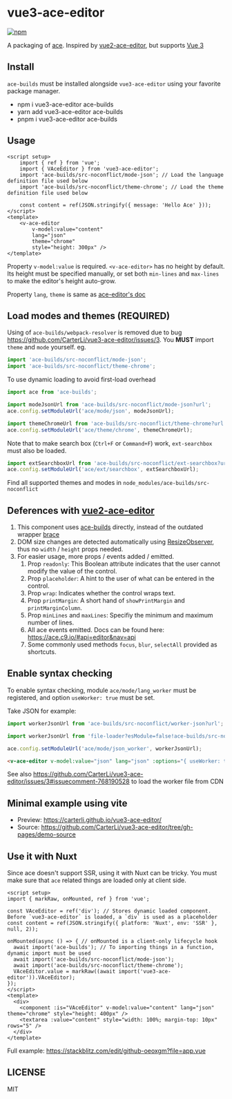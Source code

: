 vue3-ace-editor
====================


[![npm](https://img.shields.io/npm/v/vue3-ace-editor.svg)](https://www.npmjs.com/package/vue3-ace-editor)


A packaging of [ace](https://ace.c9.io/). Inspired by [vue2-ace-editor](https://github.com/chairuosen/vue2-ace-editor), but supports [Vue 3](https://github.com/vuejs/vue-next)

## Install

`ace-builds` must be installed alongside `vue3-ace-editor` using your favorite package manager.

* npm i vue3-ace-editor ace-builds
* yarn add vue3-ace-editor ace-builds
* pnpm i vue3-ace-editor ace-builds

## Usage

```vue
<script setup>
    import { ref } from 'vue';
    import { VAceEditor } from 'vue3-ace-editor';
    import 'ace-builds/src-noconflict/mode-json'; // Load the language definition file used below
    import 'ace-builds/src-noconflict/theme-chrome'; // Load the theme definition file used below

    const content = ref(JSON.stringify({ message: 'Hello Ace' }));
</script>
<template>
    <v-ace-editor
        v-model:value="content"
        lang="json"
        theme="chrome"
        style="height: 300px" />
</template>
```

Property `v-model:value` is required. `<v-ace-editor>` has no height by default. Its height must be specified manually, or set both `min-lines` and `max-lines` to make the editor's height auto-grow.

Property `lang`, `theme` is same as [ace-editor's doc](https://github.com/ajaxorg/ace)


## Load modes and themes (**REQUIRED**)

Using of `ace-builds/webpack-resolver` is removed due to bug https://github.com/CarterLi/vue3-ace-editor/issues/3. You **MUST** import `theme` and `mode` yourself. eg.

```js
import 'ace-builds/src-noconflict/mode-json';
import 'ace-builds/src-noconflict/theme-chrome';
```

To use dynamic loading to avoid first-load overhead

```js
import ace from 'ace-builds';

import modeJsonUrl from 'ace-builds/src-noconflict/mode-json?url';
ace.config.setModuleUrl('ace/mode/json', modeJsonUrl);

import themeChromeUrl from 'ace-builds/src-noconflict/theme-chrome?url';
ace.config.setModuleUrl('ace/theme/chrome', themeChromeUrl);
```

Note that to make search box (`Ctrl+F` or `Command+F`) work, `ext-searchbox` must also be loaded.

```js
import extSearchboxUrl from 'ace-builds/src-noconflict/ext-searchbox?url';
ace.config.setModuleUrl('ace/ext/searchbox', extSearchboxUrl);
```

Find all supported themes and modes in `node_modules/ace-builds/src-noconflict`

## Deferences with [vue2-ace-editor](https://github.com/chairuosen/vue2-ace-editor)

1. This component uses [ace-builds](https://www.npmjs.com/package/ace-builds) directly, instead of the outdated wrapper [brace](https://www.npmjs.com/package/brace)
1. DOM size changes are detected automatically using [ResizeObserver](resize-observer-polyfill), thus no `width` / `height` props needed.
1. For easier usage, more props / events added / emitted.
    1. Prop `readonly`: This Boolean attribute indicates that the user cannot modify the value of the control.
    1. Prop `placeholder`: A hint to the user of what can be entered in the control.
    1. Prop `wrap`: Indicates whether the control wraps text.
    1. Prop `printMargin`: A short hand of `showPrintMargin` and `printMarginColumn`.
    1. Prop `minLines` and `maxLines`: Specifiy the minimum and maximum number of lines.
    1. All ace events emitted. Docs can be found here: <https://ace.c9.io/#api=editor&nav=api>
    1. Some commonly used methods `focus`, `blur`, `selectAll` provided as shortcuts.

## Enable syntax checking

To enable syntax checking, module `ace/mode/lang_worker` must be registered, and option `useWorker: true` must be set.

Take JSON for example:

```ts
import workerJsonUrl from 'ace-builds/src-noconflict/worker-json?url'; // For vite

import workerJsonUrl from 'file-loader?esModule=false!ace-builds/src-noconflict/worker-json.js'; // For webpack / vue-cli

ace.config.setModuleUrl('ace/mode/json_worker', workerJsonUrl);
```

```html
<v-ace-editor v-model:value="json" lang="json" :options="{ useWorker: true }" />
```

See also https://github.com/CarterLi/vue3-ace-editor/issues/3#issuecomment-768190528 to load the worker file from CDN

## Minimal example using vite

* Preview: <https://carterli.github.io/vue3-ace-editor/>
* Source: <https://github.com/CarterLi/vue3-ace-editor/tree/gh-pages/demo-source>

## Use it with Nuxt

Since ace doesn't support SSR, using it with Nuxt can be tricky. You must make sure that `ace` related things are loaded only at client side.

```vue
<script setup>
import { markRaw, onMounted, ref } from 'vue';

const VAceEditor = ref('div'); // Stores dynamic loaded component. Before `vue3-ace-editor` is loaded, a `div` is used as a placeholder
const content = ref(JSON.stringify({ platform: 'Nuxt', env: 'SSR' }, null, 2));

onMounted(async () => { // onMounted is a client-only lifecycle hook
  await import('ace-builds'); // To importing things in a function, dynamic import must be used
  await import('ace-builds/src-noconflict/mode-json');
  await import('ace-builds/src-noconflict/theme-chrome');
  VAceEditor.value = markRaw((await import('vue3-ace-editor')).VAceEditor);
});
</script>
<template>
  <div>
    <component :is="VAceEditor" v-model:value="content" lang="json" theme="chrome" style="height: 400px" />
    <textarea :value="content" style="width: 100%; margin-top: 10px" rows="5" />
  </div>
</template>
```

Full example: <https://stackblitz.com/edit/github-oeoxgm?file=app.vue>

## LICENSE

MIT
